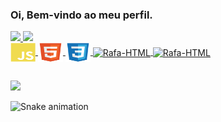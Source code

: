 ### Oi, Bem-vindo ao meu perfil.

<div align="enter">
  <a href="https://github.com/RafaelLoureiro"><img width="450h" src="https://github-readme-stats.vercel.app/api?username=RafaelLoureiro&show_icons=true&theme=highcontrast&include_all_commits=true&count_private=true"/>
  <img width="45%"  src="https://github-readme-stats.vercel.app/api/top-langs/?username=RafaelLoureiro&layout=compact&langs_count=7&theme=highcontrast"/>
</div>
<div>
  <img align="center" alt="Rafa-Js" height="30" width="40" src="https://raw.githubusercontent.com/devicons/devicon/master/icons/javascript/javascript-plain.svg">  
  <img align="center" alt="Rafa-HTML" height="30" width="40" src="https://raw.githubusercontent.com/devicons/devicon/master/icons/html5/html5-original.svg">
  <img align="center" alt="Rafa-CSS" height="30" width="40" src="https://raw.githubusercontent.com/devicons/devicon/master/icons/css3/css3-original.svg"> 
  <img align="center" alt="Rafa-HTML" height="30" width="40" src="https://cdn.jsdelivr.net/gh/devicons/devicon/icons/typescript/typescript-original.svg">       <img align="center" alt="Rafa-HTML" height="30" width="50" src="https://cdn.jsdelivr.net/gh/devicons/devicon/icons/nodejs/nodejs-plain.svg">          
</div>

##

<div> 


  <a href = "mailto:rafanetmello@gmail.com"><img src="https://img.shields.io/badge/-Gmail-%23333?style=for-the-badge&logo=gmail&logoColor=white" target="_blank"></a>
  
  
![Snake animation](https://github.com/RafaelLoureiro/RafaelLoureiro/blob/output/github-contribution-grid-snake.svg)
</div>
